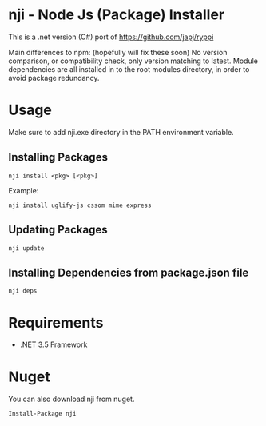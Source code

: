 # nji - Node Js (Package) Installer

This is a .net version (C#) port of https://github.com/japj/ryppi

Main differences to npm: (hopefully will fix these soon)
No version comparison, or compatibility check, only version matching to latest.
Module dependencies are all installed in to the root modules directory, in order to avoid package redundancy.

# Usage

Make sure to add nji.exe directory in the PATH environment variable.

## Installing Packages

    nji install <pkg> [<pkg>]

Example:

    nji install uglify-js cssom mime express
    
## Updating Packages

    nji update

## Installing Dependencies from package.json file

    nji deps

# Requirements

* .NET 3.5 Framework

# Nuget

You can also download nji from nuget.

    Install-Package nji

